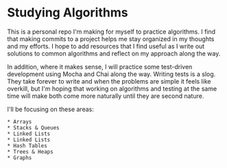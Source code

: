 # Studying Algorithms

This is a personal repo I'm making for myself to practice algorithms. I find that making commits to a project helps me stay organized in my thoughts and my efforts. I hope to add resources that I find useful as I write out solutions to common algorithms and reflect on my approach along the way.

In addition, where it makes sense, I will practice some test-driven development using Mocha and Chai along the way. Writing tests is a slog. They take forever to write and when the problems are simple it feels like overkill, but I'm hoping that working on algorithms and testing at the same time will make both come more naturally until they are second nature.

I'll be focusing on these areas:

    * Arrays
    * Stacks & Queues
    * Linked Lists
    * Linked Lists
    * Hash Tables
    * Trees & Heaps
    * Graphs
